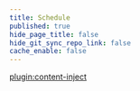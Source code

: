 ```yaml
---
title: Schedule
published: true
hide_page_title: false
hide_git_sync_repo_link: false
cache_enable: false
---
```


[plugin:content-inject](/pages/edci339/home/unit-03/_important-reminders)
